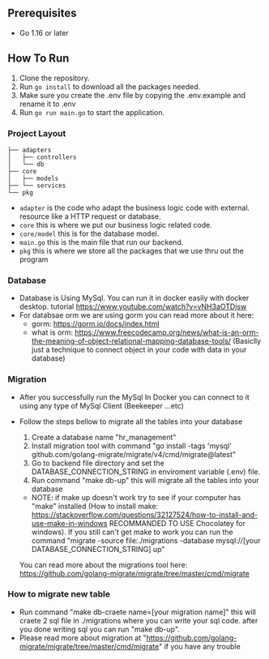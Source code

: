 ## Prerequisites

- Go 1.16 or later

## How To Run

1. Clone the repository.
2. Run `go install` to download all the packages needed.
3. Make sure you create the .env file by copying the .env.example and rename it to .env
4. Run `go run main.go` to start the application.

### Project Layout

```tree
├── adapters
│   ├── controllers
│   └── db
├── core
│   ├── models
├── └── services
└── pkg
```

- `adapter` is the code who adapt the business logic code with external. resource like a HTTP request or database.
- `core` this is where we put our business logic related code.
- `core/model` this is for the database model.
- `main.go` this is the main file that run our backend.
- `pkg` this is where we store all the packages that we use thru out the program

### Database

- Database is Using MySql. You can run it in docker easily with docker desktop. tutorial https://www.youtube.com/watch?v=vNH3aOTDjsw
- For databsae orm we are using gorm you can read more about it here:
  - gorm: https://gorm.io/docs/index.html
  - what is orm: https://www.freecodecamp.org/news/what-is-an-orm-the-meaning-of-object-relational-mapping-database-tools/ (Basiclly just a technique to connect object in your code with data in your database)

### Migration
- After you successfully run the MySql In Docker you can connect to it using any type of MySql Client (Beekeeper ...etc)
- Follow the steps bellow to migrate all the tables into your database
  1. Create a database name "hr_management"
  2. Install migration tool with command "go install -tags 'mysql' github.com/golang-migrate/migrate/v4/cmd/migrate@latest"
  3. Go to backend file directory and set the DATABASE_CONNECTION_STRING in enviroment variable (.env) file.
  4. Run command "make db-up" this will migrate all the tables into your database
  - NOTE: if make up doesn't work try to see if your computer has "make" installed (How to install make: https://stackoverflow.com/questions/32127524/how-to-install-and-use-make-in-windows RECOMMANDED TO USE Chocolatey for windows). If you still can't get make to work you can run the command "migrate -source file:./migrations -database mysql://[your DATABASE_CONNECTION_STRING] up"

  You can read more about the migrations tool here: https://github.com/golang-migrate/migrate/tree/master/cmd/migrate

### How to migrate new table

- Run command "make db-craete name=[your migration name]" this will craete 2 sql file in ./migrations where you can write your sql code. after you done writing sql you can run "make db-up".
- Please read more about migration at "https://github.com/golang-migrate/migrate/tree/master/cmd/migrate" if you have any trouble
